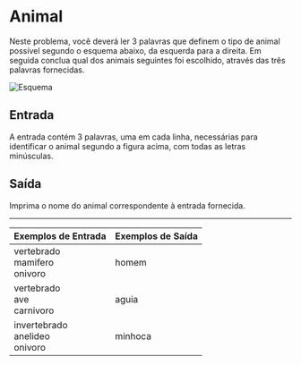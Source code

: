 # Animal

Neste problema, você deverá ler 3 palavras que definem o tipo de animal possível segundo o esquema abaixo, da esquerda para a direita.  Em seguida conclua qual dos animais seguintes foi escolhido, através das três palavras fornecidas.

![Esquema](https://resources.beecrowd.com.br/gallery/images/problems/UOJ_1049_b.png)

## Entrada

A entrada contém 3 palavras, uma em cada linha, necessárias para identificar o animal segundo a figura acima, com todas as letras minúsculas.

## Saída

Imprima o nome do animal correspondente à entrada fornecida.

---

| Exemplos de Entrada                     | Exemplos de Saída |
| :-------------------------------------- | :---------------- |
| vertebrado <br> mamifero <br> onivoro   | homem             |
| vertebrado <br> ave <br> carnivoro      | aguia             |
| invertebrado <br> anelideo <br> onivoro | minhoca           |
